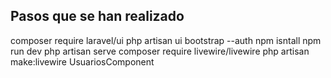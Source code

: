 ## Pasos que se han realizado

composer require laravel/ui
php artisan ui bootstrap --auth
npm isntall
npm run dev
php artisan serve
composer require livewire/livewire
php artisan make:livewire UsuariosComponent